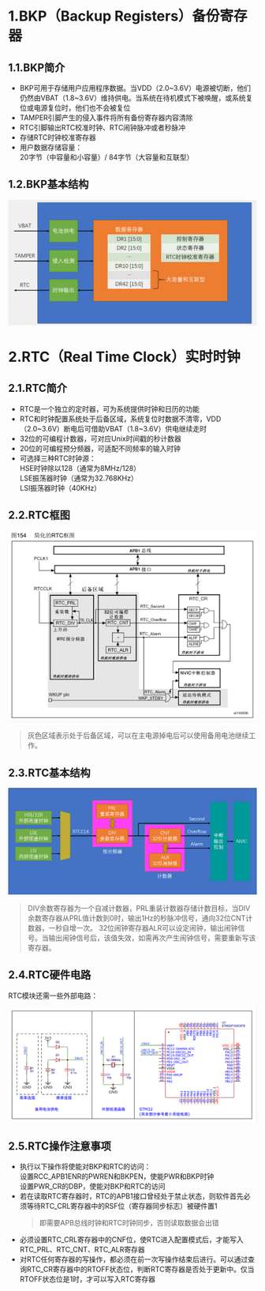 # 1.BKP（Backup Registers）备份寄存器
## 1.1.BKP简介
- BKP可用于存储用户应用程序数据。当VDD（2.0~3.6V）电源被切断，他们仍然由VBAT（1.8~3.6V）维持供电。当系统在待机模式下被唤醒，或系统复位或电源复位时，他们也不会被复位
- TAMPER引脚产生的侵入事件将所有备份寄存器内容清除
- RTC引脚输出RTC校准时钟、RTC闹钟脉冲或者秒脉冲
- 存储RTC时钟校准寄存器
- 用户数据存储容量：  
    20字节（中容量和小容量）/ 84字节（大容量和互联型）

## 1.2.BKP基本结构
<div><img src = "./images/12.2-BKP基本结构.png"></div>

# 2.RTC（Real Time Clock）实时时钟
## 2.1.RTC简介
- RTC是一个独立的定时器，可为系统提供时钟和日历的功能
- RTC和时钟配置系统处于后备区域，系统复位时数据不清零，VDD（2.0~3.6V）断电后可借助VBAT（1.8~3.6V）供电继续走时
- 32位的可编程计数器，可对应Unix时间戳的秒计数器
- 20位的可编程预分频器，可适配不同频率的输入时钟
- 可选择三种RTC时钟源：  
	HSE时钟除以128（通常为8MHz/128）  
	LSE振荡器时钟（通常为32.768KHz）  
	LSI振荡器时钟（40KHz）  

## 2.2.RTC框图
<div><img src = "./images/12.2-RTC框图.png"></div>

>灰色区域表示处于后备区域，可以在主电源掉电后可以使用备用电池继续工作。

## 2.3.RTC基本结构
<div><img src = "./images/12.2-RTC基本结构.png"></div>

>DIV余数寄存器为一个自减计数器，PRL重装计数器存储计数目标，当DIV余数寄存器从PRL值计数到0时，输出1Hz的秒脉冲信号，通向32位CNT计数器，一秒自增一次。
>32位闹钟寄存器ALR可以设定闹钟，输出闹钟信号。当输出闹钟信号后，该值失效，如需再次产生闹钟信号，需要重新写该寄存器。

## 2.4.RTC硬件电路
RTC模块还需一些外部电路：  
<div><img src = "./images/12.2-RTC硬件电路.png"></div>

## 2.5.RTC操作注意事项
- 执行以下操作将使能对BKP和RTC的访问：  
    设置RCC_APB1ENR的PWREN和BKPEN，使能PWR和BKP时钟  
    设置PWR_CR的DBP，使能对BKP和RTC的访问  
- 若在读取RTC寄存器时，RTC的APB1接口曾经处于禁止状态，则软件首先必须等待RTC_CRL寄存器中的RSF位（寄存器同步标志）被硬件置1
    >即需要APB总线时钟和RTC时钟同步，否则读取数据会出错  
- 必须设置RTC_CRL寄存器中的CNF位，使RTC进入配置模式后，才能写入RTC_PRL、RTC_CNT、RTC_ALR寄存器
- 对RTC任何寄存器的写操作，都必须在前一次写操作结束后进行。可以通过查询RTC_CR寄存器中的RTOFF状态位，判断RTC寄存器是否处于更新中。仅当RTOFF状态位是1时，才可以写入RTC寄存器
